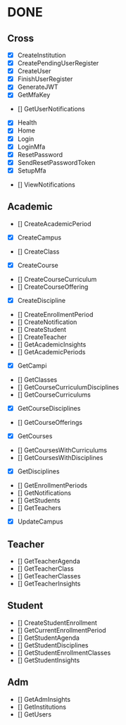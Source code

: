 # DONE

## Cross
- [X] CreateInstitution
- [X] CreatePendingUserRegister
- [X] CreateUser
- [X] FinishUserRegister
- [X] GenerateJWT
- [X] GetMfaKey
- [] GetUserNotifications
- [X] Health
- [X] Home
- [X] Login
- [X] LoginMfa
- [X] ResetPassword
- [X] SendResetPasswordToken
- [X] SetupMfa
- [] ViewNotifications

## Academic
- [] CreateAcademicPeriod
- [X] CreateCampus
- [] CreateClass
- [X] CreateCourse
- [] CreateCourseCurriculum
- [] CreateCourseOffering
- [X] CreateDiscipline
- [] CreateEnrollmentPeriod
- [] CreateNotification
- [] CreateStudent
- [] CreateTeacher
- [] GetAcademicInsights
- [] GetAcademicPeriods
- [X] GetCampi
- [] GetClasses
- [] GetCourseCurriculumDisciplines
- [] GetCourseCurriculums
- [X] GetCourseDisciplines
- [] GetCourseOfferings
- [X] GetCourses
- [] GetCoursesWithCurriculums
- [] GetCoursesWithDisciplines
- [X] GetDisciplines
- [] GetEnrollmentPeriods
- [] GetNotifications
- [] GetStudents
- [] GetTeachers
- [X] UpdateCampus

## Teacher

- [] GetTeacherAgenda
- [] GetTeacherClass
- [] GetTeacherClasses
- [] GetTeacherInsights

## Student

- [] CreateStudentEnrollment
- [] GetCurrentEnrollmentPeriod
- [] GetStudentAgenda
- [] GetStudentDisciplines
- [] GetStudentEnrollmentClasses
- [] GetStudentInsights

## Adm
- [] GetAdmInsights
- [] GetInstitutions
- [] GetUsers
